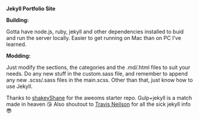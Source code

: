 __Jekyll Portfolio Site__

**Building:**

Gotta have node.js, ruby, jekyll and other dependencies installed to buid and run the server locally. Easier to get running on Mac than on PC I've learned.

**Modding:**

Just modify the sections, the categories and the .md/.html files to suit your needs. Do any new stuff in the custom.sass file, and remember to append any new .scss/.sass files in the main.scss. Other than that, just know how to use Jekyll.

Thanks to [shakeyShane](https://github.com/shakyShane) for the aweoms starter repo. Gulp+jekyll is a match made in heaven :kissing_heart: Also shoutout to [Travis Neilson](https://github.com/travisneilson) for all the sick jekyll info :sunglasses:
